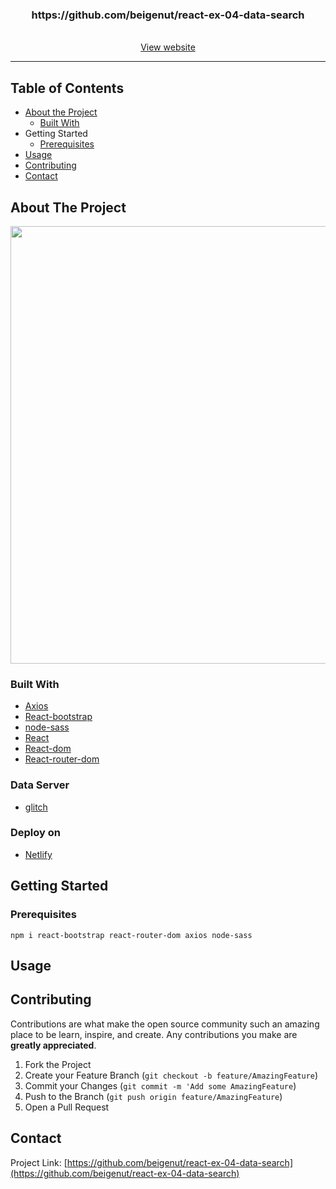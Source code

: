 <p align="center">
  <h3 align="center">https://github.com/beigenut/react-ex-04-data-search</h3>
  <p align="center">
  <br> <a href="https://www.react-curd-ex.netlify.com"> View website</a> <br>
</p>
</p>

_ _ _


## Table of Contents

* [About the Project](#about-the-project)
  * [Built With](#built-with)
* Getting Started
  * [Prerequisites](#prerequisites)
* [Usage](#usage)
* [Contributing](#contributing)
* [Contact](#contact)

## About The Project

<img src="https://drive.google.com/uc?export=view&id=17TC7G-730wLkTwbZuYJ1vu3uESVDkoEs" width="700px">


### Built With
* [Axios](https://github.com/axios/axios)
* [React-bootstrap](https://react-bootstrap.github.io/)
* [node-sass](https://github.com/sass/node-sass)
* [React](https://reactjs.org/)
* [React-dom](https://www.npmjs.com/package/react-dom)
* [React-router-dom](https://www.npmjs.com/package/react-router-dom)

### Data Server 
* [glitch](https://glitch.com)

### Deploy on
* [Netlify](https://netlify.com)


<!-- GETTING STARTED -->
## Getting Started

### Prerequisites
 
`npm i react-bootstrap react-router-dom axios node-sass`

<!-- USAGE EXAMPLES -->
## Usage


<!-- CONTRIBUTING -->
## Contributing

Contributions are what make the open source community such an amazing place to be learn, inspire, and create. Any contributions you make are **greatly appreciated**.

1. Fork the Project
2. Create your Feature Branch (`git checkout -b feature/AmazingFeature`)
3. Commit your Changes (`git commit -m 'Add some AmazingFeature`)
4. Push to the Branch (`git push origin feature/AmazingFeature`)
5. Open a Pull Request



<!-- CONTACT -->
## Contact

Project Link: [https://github.com/beigenut/react-ex-04-data-search](https://github.com/beigenut/react-ex-04-data-search)
